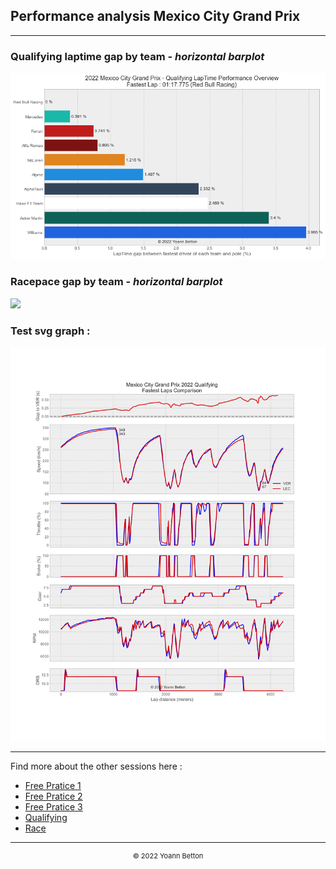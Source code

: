 ## Performance analysis Mexico City Grand Prix

---

### Qualifying laptime gap by team - *horizontal barplot*

<img src="/output/2022-10-30_Mexico_City_Grand_Prix/qualifying_performance_white.png?raw=true"/>

### Racepace gap by team - *horizontal barplot*

<img src="/output/2022-10-30_Mexico_City_Grand_Prix/race_performance_white.png?raw=true"/>

### Test svg graph :

<img src="/output/2022-10-30_Mexico_City_Grand_Prix/svg_tele.svg?raw=true"/>


--- 

Find more about the other sessions here :
  - [Free Pratice 1](/page/FP1/2022-10-30_Mexico_City_Grand_Prix)  
  - [Free Pratice 2](/page/FP2/2022-10-30_Mexico_City_Grand_Prix) 
  - [Free Pratice 3](/page/FP3/2022-10-30_Mexico_City_Grand_Prix)
  - [Qualifying](/page/Qualifying/2022-10-30_Mexico_City_Grand_Prix) 
  - [Race](/page/Race/2022-10-30_Mexico_City_Grand_Prix)

---

<div style="text-align: center">
  <p style="font-size:11px">&copy; 2022 Yoann Betton</p>
</div>

<!-- ---

<p style="font-size:11px">Page generated from <a href="https://github.com/yoannbtn/yoannbtn.github.io">github.com/yoannbtn</a>.</p> -->